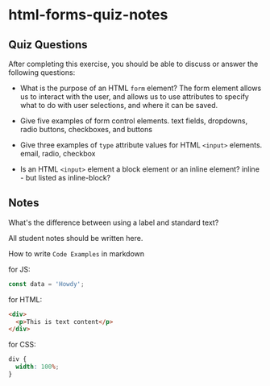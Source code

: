 # html-forms-quiz-notes

## Quiz Questions

After completing this exercise, you should be able to discuss or answer the following questions:

- What is the purpose of an HTML `form` element?
  The form element allows us to interact with the user, and allows us to use attributes to specify what to do with user selections, and where it can be saved.

- Give five examples of form control elements.
  text fields, dropdowns, radio buttons, checkboxes, and buttons

- Give three examples of `type` attribute values for HTML `<input>` elements.
  email, radio, checkbox

- Is an HTML `<input>` element a block element or an inline element?
  inline - but listed as inline-block?

## Notes

What's the difference between using a label and standard text?

All student notes should be written here.

How to write `Code Examples` in markdown

for JS:

```javascript
const data = 'Howdy';
```

for HTML:

```html
<div>
  <p>This is text content</p>
</div>
```

for CSS:

```css
div {
  width: 100%;
}
```
